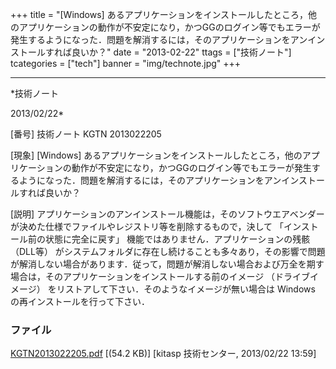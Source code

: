 ﻿+++
title = "[Windows] あるアプリケーションをインストールしたところ，他のアプリケーションの動作が不安定になり，かつGGのログイン等でもエラーが発生するようになった．問題を解消するには，そのアプリケーションをアンインストールすれば良いか？"
date = "2013-02-22"
ttags = ["技術ノート"]
tcategories = ["tech"]
banner = "img/technote.jpg"
+++

-----------------------------------------------------------------------------------------------------------------------------

*技術ノート

2013/02/22*


[番号]
技術ノート KGTN 2013022205

[現象]
[Windows]
あるアプリケーションをインストールしたところ，他のアプリケーションの動作が不安定になり，かつGGのログイン等でもエラーが発生するようになった．問題を解消するには，そのアプリケーションをアンインストールすれば良いか？

[説明]
アプリケーションのアンインストール機能は，そのソフトウエアベンダーが決めた仕様でファイルやレジストリ等を削除するもので，決して
「インストール前の状態に完全に戻す」
機能ではありません．アプリケーションの残骸 （DLL等）
がシステムフォルダに存在し続けることも多々あり，その影響で問題が解消しない場合があります．従って，問題が解消しない場合および万全を期す場合は，そのアプリケーションをインストールする前のイメージ
（ドライブイメージ）
をリストアして下さい．そのようなイメージが無い場合は Windows
の再インストールを行って下さい．


### ファイル

 
 


[KGTN2013022205.pdf](http://techreport.kitasp.net/attachments/download/1230/KGTN2013022205.pdf)
 [(54.2 KB)] [kitasp 技術センター, 2013/02/22
13:59]


 


 

